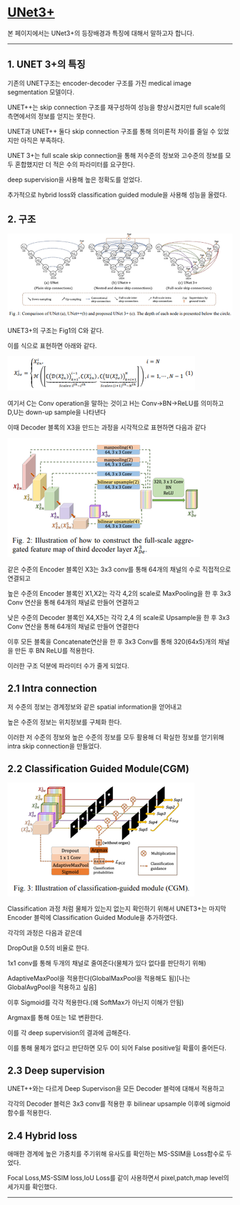 # [UNet3+](https://arxiv.org/abs/2004.08790)
본 페이지에서는 UNet3+의 등장배경과 특징에 대해서 말하고자 합니다.

---
## 1. UNET 3+의 특징
기존의 UNET구조는 encoder-decoder 구조를 가진 medical image segmentation 모델이다.

UNET++는 skip connection 구조를 재구성하여 성능을 향상시켰지만 full scale의 측면에서의 정보를 얻지는 못한다.

UNET과 UNET++ 둘다 skip connection 구조를 통해 의미론적 차이를 줄일 수 있었지만 아직은 부족하다.

UNET 3+는 full scale skip connection을 통해 저수준의 정보와 고수준의 정보를 모두 혼합했지만 더 적은 수의 파라미터를 요구한다.

deep supervision을 사용해 높은 정확도를 얻었다.

추가적으로 hybrid loss와 classification guided module을 사용해 성능을 올렸다.


## 2. 구조

![1](./img/fig1.PNG)

UNET3+의 구조는 Fig1의 C와 같다.

이를 식으로 표현하면 아래와 같다.

![2](./img/eqn1.PNG)

여기서 C는 Conv operation을 말하는 것이고 H는 Conv->BN->ReLU를 의미하고 D,U는 down-up sample을 나타낸다

이때 Decoder 블록의 X3을 만드는 과정을 시각적으로 표현하면 다음과 같다

![3](./img/fig2.PNG)

같은 수준의 Encoder 블록인 X3는 3x3 conv를 통해 64개의 채널의 수로 직접적으로 연결되고

높은 수준의 Encoder 블록인 X1,X2는 각각 4,2의 scale로 MaxPooling을 한 후 3x3 Conv 연산을 통해 64개의 채널로 만들어 연결하고

낮은 수준의 Decoder 블록인 X4,X5는 각각 2,4 의 scale로 Upsample을 한 후 3x3 Conv 연산을 통해 64개의 채널로 만들어 연결한다

이후 모든 블록을 Concatenate연산을 한 후  3x3 Conv를 통해 320(64x5)개의 채널을 만든 후 BN ReLU를 적용한다.

이러한 구조 덕분에 파라미터 수가 줄게 되었다.


## 2.1 Intra connection
저 수준의 정보는 경계정보와 같은 spatial information을 얻어내고 

높은 수준의 정보는 위치정보를 구체화 한다.

이러한 저 수준의 정보와 높은 수준의 정보를 모두 활용해 더 확실한 정보를 얻기위해 intra skip connection을 만들었다.

## 2.2 Classification Guided Module(CGM)

![4](./img/fig3.PNG)

Classification 과정 처럼 물체가 있는지 없는지 확인하기 위해서 UNET3+는 마지막 Encoder 블럭에 Classification Guided Module을 추가하였다.

각각의 과정은 다음과 같은데

DropOut을 0.5의 비율로 한다.

1x1 conv를 통해 두개의 채널로 줄여준다(물체가 있다 없다를 판단하기 위해)

AdaptiveMaxPool을 적용한다(GlobalMaxPool을 적용해도 됨)[나는 GlobalAvgPool을 적용하고 싶음]

이후 Sigmoid를 각각 적용한다.(왜 SoftMax가 아닌지 이해가 안됨)

Argmax를 통해 0또는 1로 변환한다.

이를 각 deep supervision의 결과에 곱해준다.


이를 통해 물체가 없다고 판단하면 모두 0이 되어 False positive일 확률이 줄어든다.

## 2.3 Deep supervision

UNET++와는 다르게 Deep Supervison을 모든 Decoder 블럭에 대해서 적용하고

각각의 Decoder 블럭은 3x3 conv를 적용한 후 bilinear upsample 이후에 sigmoid 함수를 적용한다.


## 2.4 Hybrid loss

애매한 경계에 높은 가중치를 주기위해 유사도를 확인하는 MS-SSIM을 Loss함수로 두었다.

Focal Loss,MS-SSIM loss,IoU Loss를 같이 사용하면서 pixel,patch,map level의 세가지를 확인했다.

---
